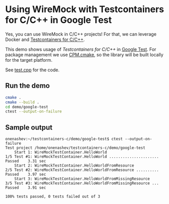 # Using WireMock with Testcontainers for C/C++ in Google Test

Yes, you can use WireMock in C/C++ projects!
For that, we can leverage Docker and [Testcontainers for C/C++](https://github.com/testcontainers/testcontainers-c).

This demo shows usage of _Testcontainers for C/C++_
in [Google Test](https://github.com/google/googletest).
For package management we use [CPM.cmake](https://github.com/cpm-cmake/CPM.cmake),
so the library will be built locally for the target platform.

See [test.cpp](./test.cpp) for the code.

## Run the demo

```bash
cmake .
cmake --build .
cd demo/google-test
ctest --output-on-failure
```

## Sample output

```shell
onenashev:~/testcontainers-c/demo/google-test$ ctest --output-on-failure
Test project /home/onenashev/testcontainers-c/demo/google-test
    Start 1: WireMockTestContainer.HelloWorld
1/5 Test #1: WireMockTestContainer.HelloWorld ......................   Passed    3.31 sec
    Start 2: WireMockTestContainer.HelloWorldFromResource
2/5 Test #2: WireMockTestContainer.HelloWorldFromResource ..........   Passed    3.97 sec
    Start 3: WireMockTestContainer.HelloWorldFromMissingResource
3/5 Test #3: WireMockTestContainer.HelloWorldFromMissingResource ...   Passed    3.91 sec

100% tests passed, 0 tests failed out of 3
```
